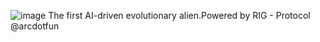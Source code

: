 ![image](https://github.com/user-attachments/assets/0e879fa6-257d-41f0-8e31-a11a49aa9944)
The first AI-driven evolutionary alien.Powered by RIG - Protocol 
@arcdotfun
